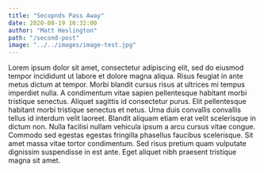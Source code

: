 ```yaml
---
title: "Secopnds Pass Away"
date: 2020-08-19 16:32:00
author: "Matt Heslington"
path: "/second-post"
image: "../../images/image-test.jpg"
---
```


Lorem ipsum dolor sit amet, consectetur adipiscing elit, sed do eiusmod tempor incididunt ut labore et dolore magna aliqua. Risus feugiat in ante metus dictum at tempor. Morbi blandit cursus risus at ultrices mi tempus imperdiet nulla. A condimentum vitae sapien pellentesque habitant morbi tristique senectus. Aliquet sagittis id consectetur purus. Elit pellentesque habitant morbi tristique senectus et netus. Urna duis convallis convallis tellus id interdum velit laoreet. Blandit aliquam etiam erat velit scelerisque in dictum non. Nulla facilisi nullam vehicula ipsum a arcu cursus vitae congue. Commodo sed egestas egestas fringilla phasellus faucibus scelerisque. Sit amet massa vitae tortor condimentum. Sed risus pretium quam vulputate dignissim suspendisse in est ante. Eget aliquet nibh praesent tristique magna sit amet.